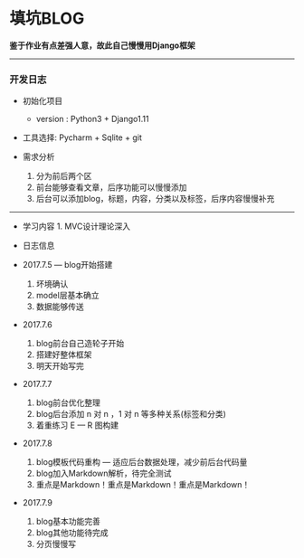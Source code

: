 # 填坑BLOG

**鉴于作业有点差强人意，故此自己慢慢用Django框架**

---

### 开发日志

-  初始化项目

   -  version : Python3 + Django1.11


-  工具选择: Pycharm + Sqlite + git


-    需求分析
     1. 分为前后两个区
     2. 前台能够查看文章，后序功能可以慢慢添加
     3. 后台可以添加blog，标题，内容，分类以及标签，后序内容慢慢补充


---

- 学习内容
      1. MVC设计理论深入


-    日志信息
   -  2017.7.5 — blog开始搭建
      1. 坏境确认
      2. model层基本确立
      3. 数据能够传送
   -  2017.7.6
      1. blog前台自己造轮子开始
      2. 搭建好整体框架
      3. 明天开始写完
   -  2017.7.7
      1. blog前台优化整理
      2. blog后台添加 n 对 n ，1 对 n 等多种关系(标签和分类)
      3. 着重练习 E — R 图构建
   -  2017.7.8
      1. blog模板代码重构 — 适应后台数据处理，减少前后台代码量
      2. blog加入Markdown解析，待完全测试
      3. 重点是Markdown！重点是Markdown！重点是Markdown！
   -  2017.7.9
      1. blog基本功能完善
      2. blog其他功能待完成
      3. 分页慢慢写

